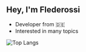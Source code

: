 ## Hey, I'm Flederossi

* Developer from 🇩🇪
* Interested in many topics

![Top Langs](https://github-readme-stats.vercel.app/api/top-langs/?username=flederossi&layout=compact)
